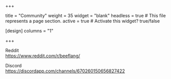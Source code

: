 +++

title = "Community"
weight = 35
widget = "blank"
headless = true  # This file represents a page section.
active = true  # Activate this widget? true/false

[design]
columns = "1"

+++

Reddit<br>
https://www.reddit.com/r/beeflang/

Discord<br>
https://discordapp.com/channels/670260150656827422